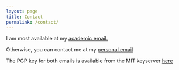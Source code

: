 ```yaml
---
layout: page
title: Contact
permalink: /contact/
---
```


I am most available at my [academic email.](mailto:Andrew.Nicolalde.2016@live.rhul.ac.uk)

Otherwise, you can contact me at my [personal email](mailto:andrew.nicolalde@gmail.com)

The PGP key for both emails is available from the MIT keyserver [here](https://andrewn.io/pgp)

